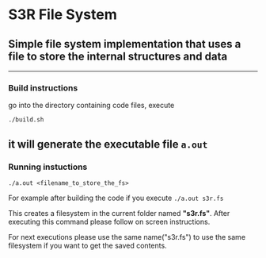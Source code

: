 # S3R File System
## Simple file system implementation that uses a file to store the internal structures and data
---
### Build instructions
go into the directory containing code files, execute

`./build.sh`

it will generate the executable file `a.out`
---
### Running instuctions
`./a.out <filename_to_store_the_fs>`

For example after building the code if you execute
`./a.out s3r.fs`

This creates a filesystem in the current folder named **"s3r.fs"**. After executing this command please follow on screen instructions.

For next executions please use the same name("s3r.fs") to use the same filesystem if you want to get the saved contents. 
